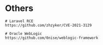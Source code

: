 # Others

```text
# Laravel RCE
https://github.com/zhzyker/CVE-2021-3129

# Oracle WebLogic
https://github.com/0nise/weblogic-framework
```

